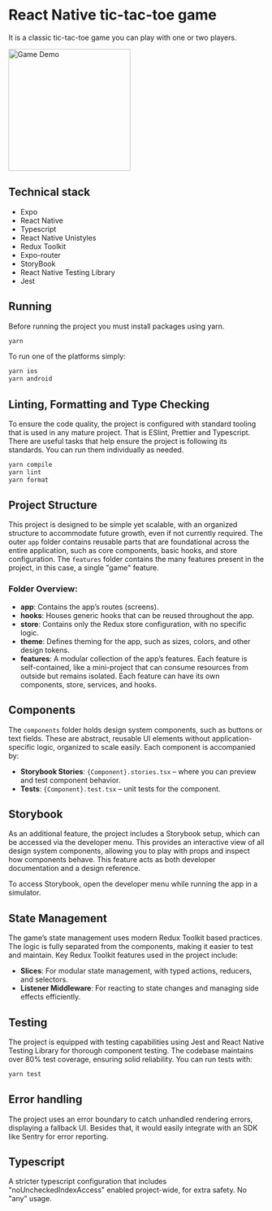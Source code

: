 # React Native tic-tac-toe game

It is a classic tic-tac-toe game you can play with one or two players.

<img src="https://github.com/user-attachments/assets/b503f07f-579b-4676-97ef-a041451a7607" alt="Game Demo" width="240"/>

## Technical stack

- Expo
- React Native
- Typescript
- React Native Unistyles
- Redux Toolkit
- Expo-router
- StoryBook
- React Native Testing Library
- Jest

## Running

Before running the project you must install packages using yarn.

```bash
yarn
```

To run one of the platforms simply:

```bash
yarn ios
yarn android
```

## Linting, Formatting and Type Checking

To ensure the code quality, the project is configured with standard tooling that is used in any mature project. That is ESlint, Prettier and Typescript. There are useful tasks that help ensure the project is following its standards. You can run them individually as needed.

```bash
yarn compile
yarn lint
yarn format
```

## Project Structure

This project is designed to be simple yet scalable, with an organized structure to accommodate future growth, even if not currently required. 
The outer `app` folder contains reusable parts that are foundational across the entire application, such as core components, basic hooks, and store configuration.
The `features` folder contains the many features present in the project, in this case, a single "game" feature.

### Folder Overview:

- **app**: Contains the app’s routes (screens).
- **hooks**: Houses generic hooks that can be reused throughout the app.
- **store**: Contains only the Redux store configuration, with no specific logic.
- **theme**: Defines theming for the app, such as sizes, colors, and other design tokens.
- **features**: A modular collection of the app’s features. Each feature is self-contained, like a mini-project that can consume resources from outside but remains isolated. Each feature can have its own components, store, services, and hooks.

## Components

The `components` folder holds design system components, such as buttons or text fields. These are abstract, reusable UI elements without application-specific logic, organized to scale easily. Each component is accompanied by:

- **Storybook Stories**: `{Component}.stories.tsx` – where you can preview and test component behavior.
- **Tests**: `{Component}.test.tsx` – unit tests for the component.

## Storybook

As an additional feature, the project includes a Storybook setup, which can be accessed via the developer menu. This provides an interactive view of all design system components, allowing you to play with props and inspect how components behave. This feature acts as both developer documentation and a design reference.

To access Storybook, open the developer menu while running the app in a simulator.

## State Management

The game’s state management uses modern Redux Toolkit based practices. The logic is fully separated from the components, making it easier to test and maintain. Key Redux Toolkit features used in the project include:

- **Slices**: For modular state management, with typed actions, reducers, and selectors.
- **Listener Middleware**: For reacting to state changes and managing side effects efficiently.

## Testing

The project is equipped with testing capabilities using Jest and React Native Testing Library for thorough component testing. The codebase maintains over 80% test coverage, ensuring solid reliability. You can run tests with:

```bash
yarn test
```

## Error handling

The project uses an error boundary to catch unhandled rendering errors, displaying a fallback UI. Besides that, it would easily integrate with an SDK like Sentry for error reporting.

## Typescript

A stricter typescript configuration that includes "noUncheckedIndexAccess" enabled project-wide, for extra safety. No "any" usage.
